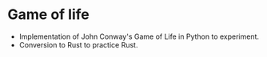 # Game of life

* Implementation of John Conway's Game of Life in Python to experiment.
* Conversion to Rust to practice Rust.
